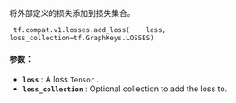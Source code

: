 将外部定义的损失添加到损失集合。

```
 tf.compat.v1.losses.add_loss(    loss,    loss_collection=tf.GraphKeys.LOSSES) 
```

#### 参数：
- **`loss`** : A loss  `Tensor` .
- **`loss_collection`** : Optional collection to add the loss to.
